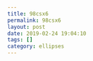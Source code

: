 ```yaml
---
title: 98csx6
permalink: 98csx6
layout: post
date: 2019-02-24 19:04:10
tags: []
category: ellipses
---
```


```latex
```